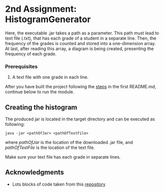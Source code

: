 # 2nd Assignment: HistogramGenerator

Here, the executable .jar takes a path as a parameter. This path must lead to text file (.txt), that has each grade of a student in a separate line. Then, the frequency of the grades is counted and stored into a one-dimension array. At last, after reading this array, a diagram is being created, presenting the frequency of each grade.

### Prerequisites
1. A text file with one grade in each line.

After you have built the project following the [steps](https://github.com/LoukasPap/seipCourse_2020/blob/development/README.md) in the first README.md, continue below to run the module.

## Creating the histogram
The produced jar is located in the target directory and can be executed as following:

   `java -jar <pathOfJar> <pathOfTextFile>`

where _pathOfJar_ is the location of the downloaded .jar file, and _pathOfTextFile_ is the location of the text file.

Make sure your text file has each grade in separate lines.


## Acknowledgments
* Lots blocks of code taken from this [repository](https://github.com/AntonisGkortzis/BuildAutomationToolsDemoProject)
